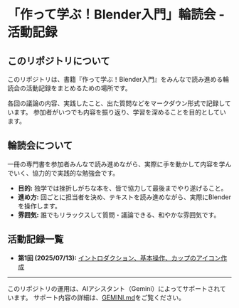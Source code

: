 # 「作って学ぶ！Blender入門」輪読会 - 活動記録

## このリポジトリについて

このリポジトリは、書籍『作って学ぶ！Blender入門』をみんなで読み進める輪読会の活動記録をまとめるための場所です。

各回の議論の内容、実践したこと、出た質問などをマークダウン形式で記録しています。
参加者がいつでも内容を振り返り、学習を深めることを目的としています。

## 輪読会について

一冊の専門書を参加者みんなで読み進めながら、実際に手を動かして内容を学んでいく、協力的で実践的な勉強会です。

- **目的:** 独学では挫折しがちな本を、皆で協力して最後までやり遂げること。
- **進め方:** 回ごとに担当者を決め、テキストを読み進めながら、実際にBlenderを操作します。
- **雰囲気:** 誰でもリラックスして質問・議論できる、和やかな雰囲気です。

## 活動記録一覧

- **第1回 (2025/07/13):** [イントロダクション、基本操作、カップのアイコン作成](./01_0713.md)

---

このリポジトリの運用は、AIアシスタント（Gemini）によってサポートされています。
サポート内容の詳細は、[GEMINI.md](./GEMINI.md)をご覧ください。